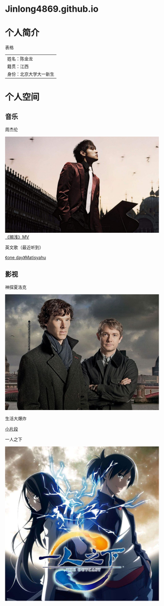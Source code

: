 # Jinlong4869.github.io
<!DOCTYPE html>
<html lang="zh-cn">
    <head>
    	<meta charset="utf-8"/>
    	<title>我的第一个网页</title>
        <link rel="stylesheet"type="text/css" href="/b50453c016a9c07f681fbb466522858beb9dc1b8/test.css"/>
    </head>
    <body>
    	<h1>个人简介</h1>
    	<p>表格</p>
    	<table>
    		<tr>
    			<td>姓名：陈金龙</td>
    		</tr>
    		<tr>
    			<td>籍贯：江西</td>
    		</tr>
    		<tr>
    			<td>身份：北京大学大一新生</td>
    		</tr>
    	</table>	
    	<h1>个人空间</h1>
    	<h2>音乐</h2>
    	<p>周杰伦</p>
    	<img src="/e91dcfeee7c57eda6e3e6edfc76aebb7%20(1).jpg">
    	<a href="https://www.bilibili.com/video/BV1fx411N7bU?p=55">《搁浅》MV</a>
    	<p>英文歌（最近听到）</p>
        <a href="https://music.163.com/#/song?id=21157332&autoplay=true&market=baiduhd">《one day》Matisyahu</a>
        <h2>影视</h2>
        <p>神探夏洛克</p>
        <img src="/e3edf80332b91635ee1d891671dc0336%20(1).jpg">
        <P>生活大爆炸</P>
        <a href="https://www.bilibili.com/video/BV1Us411V7Ly/?spm_id_from=trigger_reload">小片段</a>
        <P>一人之下</P>
        <img src="/ece34a8d6d80ddd15f0b96680c8519a8%20(1).jpg">
</body>       
